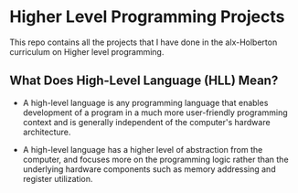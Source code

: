 # Higher Level Programming Projects
This repo contains all the projects that I have done in the alx-Holberton curriculum on Higher level programming.


## What Does High-Level Language (HLL) Mean?
- A high-level language is any programming language that enables development of a program in a much more user-friendly programming context and is generally independent of the computer's hardware architecture.

- A high-level language has a higher level of abstraction from the computer, and focuses more on the programming logic rather than the underlying hardware components such as memory addressing and register utilization.
